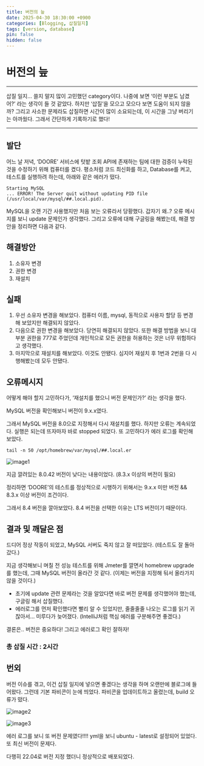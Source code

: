 ```yaml
---
title: 버전의 늪
date: 2025-04-30 18:30:00 +0900
categories: [Blogging, 삽질일지]
tags: [version, database]
pin: false
hidden: false
---
```


# 버전의 늪

---

삽질 일지… 쓸지 말지 많이 고민했던 category이다. 나중에 보면 ‘이런 부분도 남겼어?’ 라는 생각이 들 것 같았다. 하지만 ‘삽질’을 모으고 모으다 보면 도움이 되지 않을까? 그리고 사소한 문제라도 삽질하면 시간이 많이 소요되는데, 이 시간을 그냥 버리기는 아까웠다. 그래서 간단하게 기록하기로 했다!

---

## 발단

어느 날 저녁, ‘DOORE’ 서비스에 텃밭 조회 API에 존재하는 팀에 대한 검증이 누락된 것을 수정하기 위해 컴퓨터를 켰다. 평소처럼 코드 최신화를 하고, Database를 켜고, 테스트를 실행하려 하는데, 아래와 같은 에러가 떴다.

```
Starting MySQL
... ERROR! The Server quit without updating PID file (/usr/local/var/mysql/##.local.pid).
```

MySQL을 오랜 기간 사용했지만 처음 보는 오류라서 당황했다. 갑자기 왜..? 오류 메시지를 보니 update 문제인가 생각했다. 그리고 오류에 대해 구글링을 해봤는데, 해결 방안을 정리하면 다음과 같다.

## 해결방안

1. 소유자 변경
2. 권한 변경
3. 재설치

## 실패

1. 우선 소유자 변경을 해보았다. 컴퓨터 이름, mysql, 동적으로 사용자 할당 등 변경해 보았지만 해결되지 않았다.
2. 다음으로 권한 변경을 해보았다. 당연히 해결되지 않았다. 또한 해결 방법을 보니 대부분 권한을 777로 주었던데 개인적으로 모든 권한을 허용하는 것은 너무 위험하다고 생각했다.
3. 마지막으로 재설치를 해보았다. 이것도 안됐다. 심지어 재설치 후 1번과 2번을 다 시행해봤는데 모두 안됐다.

## 오류메시지

어떻게 해야 할지 고민하다가, ‘재설치를 했으니 버전 문제인가?’ 라는 생각을 했다. 

MySQL 버전을 확인해보니 버전이 9.x.x였다.

그래서 MySQL 버전을 8.0으로 지정해서 다시 재설치를 했다. 하지만 오류는 계속되었다. 실행은 되는데 뜨자마자 바로 stopped 되었다. 또 고민하다가 에러 로그를 확인해 보았다.

```
tail -n 50 /opt/homebrew/var/mysql/##.local.er
```


![image1](https://github-production-user-asset-6210df.s3.amazonaws.com/107912763/452342921-e4975207-ba63-4424-a5bc-5be6145f11fa.png?X-Amz-Algorithm=AWS4-HMAC-SHA256&X-Amz-Credential=AKIAVCODYLSA53PQK4ZA%2F20250606%2Fus-east-1%2Fs3%2Faws4_request&X-Amz-Date=20250606T142400Z&X-Amz-Expires=300&X-Amz-Signature=cee2fa6323ef40df3e55d4baf178bf768841535981ebf2fc1b5addaa87069cb3&X-Amz-SignedHeaders=host)

지금 깔려있는 8.0.42 버전이 낮다는 내용이었다. (8.3.x 이상의 버전이 필요) 

정리하면 ‘DOORE’의 테스트를 정상적으로 시행하기 위해서는 9.x.x 미만 버전 && 8.3.x 이상 버전이 조건이다.

그래서 8.4 버전을 깔아보았다. 8.4 버전을 선택한 이유는 LTS 버전이기 때문이다.

## 결과 및 깨달은 점

드디어 정상 작동이 되었고, MySQL 서버도 죽지 않고 잘 떠있었다. (테스트도 잘 돌아갔다.)

지금 생각해보니 며칠 전 성능 테스트를 위해 Jmeter를 깔면서 homebrew upgrade를 했는데, 그때 MySQL 버전이 올라간 것 같다. (이제는 버전을 지정해 둬서 올라가지 않을 것이다.)

- 초기에 update 관련 문제라는 것을 알았다면 바로 버전 문제를 생각했어야 했는데, 구글링 해서 삽질했다.
- 에러로그를 먼저 확인했다면 빨리 알 수 있었지만, 줄줄줄줄 나오는 로그를 읽기 귀찮아서… 미루다가 늦어졌다. (IntelliJ처럼 핵심 에러를 구분해주면 좋겠다.)

결론은.. 버전은 중요하다! 그리고 에러로그 확인 잘하자!

### 총 삽질 시간 : 2시간

## 번외

버전 이슈를 겪고, 이건 삽질 일지에 넣으면 좋겠다는 생각을 하며 오랜만에 블로그에 들어왔다. 그런데 기본 파비콘이 눈에 띄었다. 파비콘을 업데이트하고 올렸는데, build 오류가 떴다.

![image2](https://github-production-user-asset-6210df.s3.amazonaws.com/107912763/452345272-d5ea6574-4586-45d7-bbd6-87d83391d7d3.png?X-Amz-Algorithm=AWS4-HMAC-SHA256&X-Amz-Credential=AKIAVCODYLSA53PQK4ZA%2F20250606%2Fus-east-1%2Fs3%2Faws4_request&X-Amz-Date=20250606T142606Z&X-Amz-Expires=300&X-Amz-Signature=b4ca36f4b97c2570893ac4e99867d479ea48795b7991f6711989240b56bff57a&X-Amz-SignedHeaders=host)

![image3](https://github-production-user-asset-6210df.s3.amazonaws.com/107912763/452345583-492abf57-1c99-405b-911d-cca3d622e580.png?X-Amz-Algorithm=AWS4-HMAC-SHA256&X-Amz-Credential=AKIAVCODYLSA53PQK4ZA%2F20250606%2Fus-east-1%2Fs3%2Faws4_request&X-Amz-Date=20250606T142643Z&X-Amz-Expires=300&X-Amz-Signature=82d9ac5755d98ea7aa512dff1899c306f34f56fa5ccb59817aef83aa2185eb25&X-Amz-SignedHeaders=host)

에러 로그를 보니 또 버전 문제였다!!!! yml을 보니 ubuntu - latest로 설정되어 있었다. 또 최신 버전이 문제다.

다행히 22.04로 버전 지정 했더니 정상적으로 배포되었다.